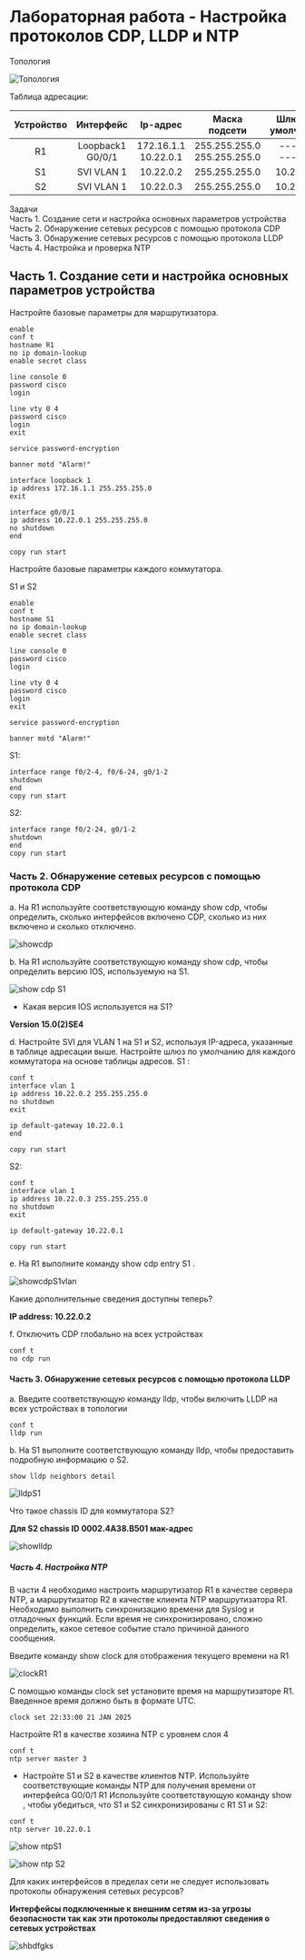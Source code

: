 # Лабораторная работа - Настройка протоколов CDP, LLDP и NTP

Топология 

![Топология](scrn/Топология.png)

Таблица адресации:

|Устройство|Интерфейс|Ip-адрес|Маска подсети|Шлюз по умолчанию|
|:--------------:|:-----------:|:----------:|:------------:|:-----------:|
|R1|Loopback1<br/>G0/0/1|172.16.1.1<br/>10.22.0.1|255.255.255.0<br/>255.255.255.0|------<br/>------|
|S1|SVI VLAN 1|10.22.0.2|255.255.255.0|10.22.0.1|
|S2|SVI VLAN 1|10.22.0.3|255.255.255.0|10.22.0.1|

Задачи<br/>
Часть 1. Создание сети и настройка основных параметров устройства<br/>
Часть 2. Обнаружение сетевых ресурсов с помощью протокола CDP<br/>
Часть 3. Обнаружение сетевых ресурсов с помощью протокола LLDP<br/>
Часть 4. Настройка и проверка NTP<br/>

## Часть 1. Создание сети и настройка основных параметров устройства

Настройте базовые параметры для маршрутизатора.

```
enable
conf t
hostname R1
no ip domain-lookup
enable secret class

line console 0
password cisco
login

line vty 0 4
password cisco
login
exit

service password-encryption

banner motd "Alarm!"

interface loopback 1
ip address 172.16.1.1 255.255.255.0
exit

interface g0/0/1
ip address 10.22.0.1 255.255.255.0
no shutdown
end

copy run start

```
Настройте базовые параметры каждого коммутатора.

S1 и S2

```
enable 
conf t
hostname S1
no ip domain-lookup
enable secret class

line console 0
password cisco
login

line vty 0 4
password cisco
login
exit

service password-encryption

banner motd "Alarm!"
```
S1:
```
interface range f0/2-4, f0/6-24, g0/1-2
shutdown
end
copy run start

```
S2:
```
interface range f0/2-24, g0/1-2
shutdown
end
copy run start
```
### Часть 2. Обнаружение сетевых ресурсов с помощью протокола CDP

a.	На R1 используйте соответствующую команду show cdp, чтобы определить, сколько интерфейсов включено CDP, сколько из них включено и сколько отключено.

![showcdp](scrn/show%20cdp%20interfaces.png)

b.	На R1 используйте соответствующую команду show cdp, чтобы определить версию IOS, используемую на S1.

![show cdp S1](scrn/show%20cdp%20S1.png)



- Какая версия IOS используется на  S1?

__Version 15.0(2)SE4__

d.	Настройте SVI для VLAN 1 на S1 и S2, используя IP-адреса, указанные в таблице адресации выше. Настройте шлюз по умолчанию для каждого коммутатора на основе таблицы адресов.
S1 :
```
conf t
interface vlan 1
ip address 10.22.0.2 255.255.255.0
no shutdown
exit

ip default-gateway 10.22.0.1
end

copy run start
```
S2:
```
conf t
interface vlan 1
ip address 10.22.0.3 255.255.255.0
no shutdown
exit

ip default-gateway 10.22.0.1

copy run start

```
e.	На R1 выполните команду show cdp entry S1 . 

![showcdpS1vlan](scrn/show%20cdp%20S1vlan.png)

Какие дополнительные сведения доступны теперь?

__IP address: 10.22.0.2__

f.	Отключить CDP глобально на всех устройствах

```
conf t
no cdp run
```
#### Часть 3. Обнаружение сетевых ресурсов с помощью протокола LLDP

a.	Введите соответствующую команду lldp, чтобы включить LLDP на всех устройствах в топологии

```
conf t
lldp run
```
b.	На S1 выполните соответствующую команду lldp, чтобы предоставить подробную информацию о S2. 

```
show lldp neighbors detail
```
![lldpS1](scrn/showlldpdetailS1.png)

Что такое chassis ID  для коммутатора S2?

__Для S2 chassis ID 0002.4A38.B501  мак-адрес__

![showlldp](scrn/lldpR1-S1-S2.png)

##### Часть 4. Настройка NTP

В части 4 необходимо настроить маршрутизатор R1 в качестве сервера NTP, а маршрутизатор R2 в качестве клиента NTP маршрутизатора R1. Необходимо выполнить синхронизацию времени для Syslog и отладочных функций. Если время не синхронизировано, сложно определить, какое сетевое событие стало причиной данного сообщения.

Введите команду show clock для отображения текущего времени на R1

![clockR1](scrn/show%20clockR1.png)

С помощью команды clock set установите время на маршрутизаторе R1. Введенное время должно быть в формате UTC. 

```
clock set 22:33:00 21 JAN 2025
```
Настройте R1 в качестве хозяина NTP с уровнем слоя 4

```
conf t
ntp server master 3
```
 - Настройте S1 и S2 в качестве клиентов NTP. Используйте соответствующие команды NTP для получения времени от интерфейса G0/0/1 R1
Используйте соответствующую команду show , чтобы убедиться, что S1 и S2 синхронизированы с R1
S1 и S2:

```
conf t
ntp server 10.22.0.1
```
![show ntpS1](scrn/ntpS1.png)

![show ntp S2](scrn/ntpS2.png)

Для каких интерфейсов в пределах сети не следует использовать протоколы обнаружения сетевых ресурсов? 

__Интерфейсы подключенные к внешним сетям из-за угрозы безопасности так как эти протоколы предоставляют сведения о сетевых устройствах<br/>__

![shbdfgks](scrn/ntpS1.png)